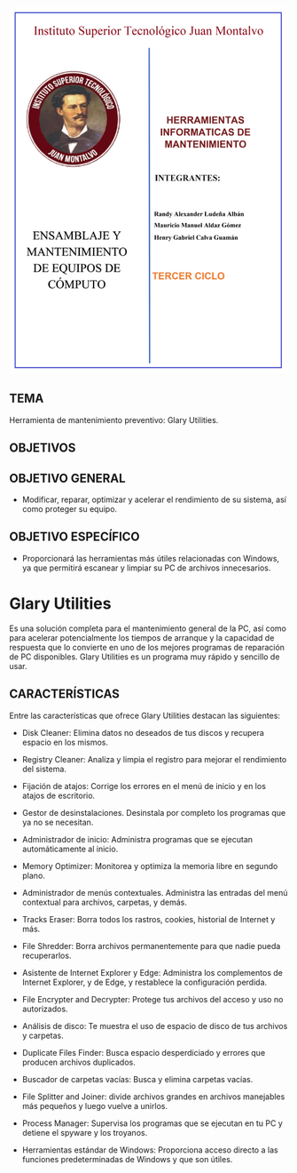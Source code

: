 ![Image text](/Imagenes/Caratula.jpeg)
##  TEMA

Herramienta de mantenimiento preventivo: Glary Utilities. 

## OBJETIVOS


## OBJETIVO GENERAL

- Modificar, reparar, optimizar y acelerar el rendimiento de su sistema, así como proteger su equipo. 

## OBJETIVO ESPECÍFICO 

- Proporcionará las herramientas más útiles relacionadas con Windows, ya que permitirá escanear y limpiar su PC de archivos innecesarios. 

# Glary Utilities  

Es una solución completa para el mantenimiento general de la PC, así como para acelerar potencialmente los tiempos de arranque y la capacidad de respuesta que lo convierte en uno de los mejores programas de reparación de PC disponibles. Glary Utilities es un programa muy rápido y sencillo de usar. 

## CARACTERÍSTICAS 

Entre las características que ofrece Glary Utilities destacan las siguientes:
- Disk Cleaner: Elimina datos no deseados de tus discos y recupera espacio en los mismos.

- Registry Cleaner: Analiza y limpia el registro para mejorar el rendimiento del sistema.

- Fijación de atajos: Corrige los errores en el menú de inicio y en los atajos de escritorio.

- Gestor de desinstalaciones. Desinstala por completo los programas que ya no se necesitan.

- Administrador de inicio: Administra programas que se ejecutan automáticamente al inicio.

- Memory Optimizer: Monitorea y optimiza la memoria libre en segundo plano.

- Administrador de menús contextuales. Administra las entradas del menú contextual para archivos, carpetas, y demás.

- Tracks Eraser: Borra todos los rastros, cookies, historial de Internet y más.

- File Shredder: Borra archivos permanentemente para que nadie pueda recuperarlos.

- Asistente de Internet Explorer y Edge: Administra los complementos de Internet Explorer, y de Edge, y restablece la configuración perdida.

- File Encrypter and Decrypter:  Protege tus archivos del acceso y uso no autorizados.

- Análisis de disco: Te muestra el uso de espacio de disco de tus archivos y carpetas.

- Duplicate Files Finder: Busca espacio desperdiciado y errores que producen archivos duplicados.

- Buscador de carpetas vacías: Busca y elimina carpetas vacías.

- File Splitter and Joiner: divide archivos grandes en archivos manejables más pequeños y luego vuelve a unirlos.

- Process Manager: Supervisa los programas que se ejecutan en tu PC y detiene el spyware y los troyanos.

- Herramientas estándar de Windows: Proporciona acceso directo a las funciones predeterminadas de Windows y que son útiles.


